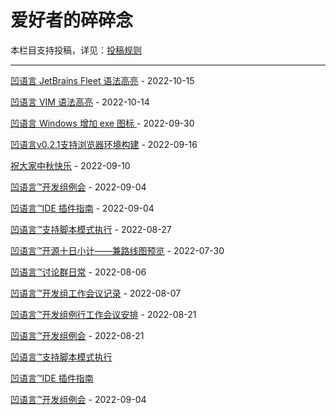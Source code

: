 # 爱好者的碎碎念

本栏目支持投稿，详见：[投稿规则](submission_rules.md)

---

[凹语言 JetBrains Fleet 语法高亮](st0015.md) - 2022-10-15

[凹语言 VIM 语法高亮](st0014.md) - 2022-10-14

[凹语言 Windows 增加 exe 图标 ](st0012.md) - 2022-09-30

[凹语言v0.2.1支持浏览器环境构建](st0011.md) - 2022-09-16

[祝大家中秋快乐](st0010.md) - 2022-09-10

[凹语言™开发组例会](st0009.md) - 2022-09-04

[凹语言™IDE 插件指南](st0008.md) - 2022-09-04

[凹语言™支持脚本模式执行](st0007.md) - 2022-08-27

[凹语言™开源十日小计——兼路线图预览](st0002.md) - 2022-07-30

[凹语言™讨论群日常](st0003.md) - 2022-08-06

[凹语言™开发组工作会议记录](st0004.md) - 2022-08-07

[凹语言™开发组例行工作会议安排](st0005.md) - 2022-08-21

[凹语言™开发组例会](st0006.md) - 2022-08-21

[凹语言™支持脚本模式执行](st0007.md)

[凹语言™IDE 插件指南](st0008.md)

[凹语言™开发组例会](st0009.md) - 2022-09-04
